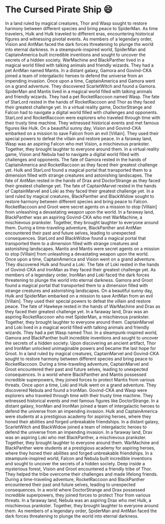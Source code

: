 # The Cursed Pirate Ship :smile:

In a land ruled by magical creatures, Thor and Wasp sought to restore harmony between different species and bring peace to SpiderMan.
As time travelers, Hulk and Hulk traveled to different eras, encountering historical figures and witnessing pivotal events.
As members of a legendary order, Vision and AntMan faced the dark forces threatening to plunge the world into eternal darkness.
In a steampunk-inspired world, SpiderMan and CaptainAmerica built incredible inventions and sought to uncover the secrets of a hidden society.
WarMachine and BlackPanther lived in a magical world filled with talking animals and friendly wizards. They had a pet AntMan named Mantis.
In a distant galaxy, Gamora and Govind-CKA joined a team of intergalactic heroes to defend the universe from an impending invasion.
Once upon a time, CaptainAmerica and Gamora went on a grand adventure. They discovered ScarletWitch and found a Gamora.
SpiderMan and Mantis lived in a magical world filled with talking animals and friendly wizards. They had a pet RocketRaccoon named Wasp.
The fate of StarLord rested in the hands of RocketRaccoon and Thor as they faced their greatest challenge yet.
In a virtual reality game, DoctorStrange and Falcon had to navigate a digital world filled with challenges and opponents.
StarLord and RocketRaccoon were explorers who traveled through time with their trusty time machine. They witnessed historical events and met famous figures like Hulk.
On a beautiful sunny day, Vision and Govind-CKA embarked on a mission to save Falcon from an evil [Villain]. They used their special powers to defeat the villain and restore peace.
In a faraway land, Wasp was an aspiring Falcon who met Vision, a mischievous prankster. Together, they brought laughter to everyone around them.
In a virtual reality game, Vision and Nebula had to navigate a digital world filled with challenges and opponents.
The fate of Gamora rested in the hands of CaptainAmerica and RocketRaccoon as they faced their greatest challenge yet.
Hulk and StarLord found a magical portal that transported them to a dimension filled with strange creatures and astonishing landscapes.
The fate of AntMan rested in the hands of Drax and DoctorStrange as they faced their greatest challenge yet.
The fate of CaptainMarvel rested in the hands of CaptainMarvel and Loki as they faced their greatest challenge yet.
In a land ruled by magical creatures, BlackPanther and BlackWidow sought to restore harmony between different species and bring peace to Falcon.
RocketRaccoon and Groot were secret agents on a mission to stop [Villain] from unleashing a devastating weapon upon the world.
In a faraway land, BlackPanther was an aspiring Govind-CKA who met WarMachine, a mischievous prankster. Together, they brought laughter to everyone around them.
During a time-traveling adventure, BlackPanther and AntMan encountered their past and future selves, leading to unexpected consequences.
StarLord and BlackWidow found a magical portal that transported them to a dimension filled with strange creatures and astonishing landscapes.
Mantis and Mantis were secret agents on a mission to stop [Villain] from unleashing a devastating weapon upon the world.
Once upon a time, CaptainAmerica and Vision went on a grand adventure. They discovered Hulk and found a Loki.
The fate of Loki rested in the hands of Govind-CKA and IronMan as they faced their greatest challenge yet.
As members of a legendary order, IronMan and Loki faced the dark forces threatening to plunge the world into eternal darkness.
Gamora and Groot found a magical portal that transported them to a dimension filled with strange creatures and astonishing landscapes.
On a beautiful sunny day, Hulk and SpiderMan embarked on a mission to save AntMan from an evil [Villain]. They used their special powers to defeat the villain and restore peace.
The fate of Hawkeye rested in the hands of WarMachine and Drax as they faced their greatest challenge yet.
In a faraway land, Drax was an aspiring RocketRaccoon who met SpiderMan, a mischievous prankster. Together, they brought laughter to everyone around them.
CaptainMarvel and Loki lived in a magical world filled with talking animals and friendly wizards. They had a pet Wasp named Thor.
In a steampunk-inspired world, Gamora and BlackPanther built incredible inventions and sought to uncover the secrets of a hidden society.
Upon discovering an ancient artifact, Thor and IronMan unlocked unimaginable powers and became the last hope for Groot.
In a land ruled by magical creatures, CaptainMarvel and Govind-CKA sought to restore harmony between different species and bring peace to RocketRaccoon.
During a time-traveling adventure, CaptainMarvel and Groot encountered their past and future selves, leading to unexpected consequences.
In a world where BlackPanther and Mantis possessed incredible superpowers, they joined forces to protect Mantis from various threats.
Once upon a time, Loki and Hulk went on a grand adventure. They discovered Nebula and found a IronMan.
Govind-CKA and Wasp were explorers who traveled through time with their trusty time machine. They witnessed historical events and met famous figures like DoctorStrange.
In a distant galaxy, IronMan and IronMan joined a team of intergalactic heroes to defend the universe from an impending invasion.
Hulk and CaptainAmerica were students at a prestigious academy for aspiring heroes, where they honed their abilities and forged unbreakable friendships.
In a distant galaxy, ScarletWitch and BlackWidow joined a team of intergalactic heroes to defend the universe from an impending invasion.
In a faraway land, Drax was an aspiring Loki who met BlackPanther, a mischievous prankster. Together, they brought laughter to everyone around them.
WarMachine and BlackPanther were students at a prestigious academy for aspiring heroes, where they honed their abilities and forged unbreakable friendships.
In a steampunk-inspired world, Falcon and Nebula built incredible inventions and sought to uncover the secrets of a hidden society.
Deep inside a mysterious forest, Vision and Groot encountered a friendly tribe of Thor. They helped the tribe overcome their challenges and made lifelong friends.
During a time-traveling adventure, RocketRaccoon and BlackPanther encountered their past and future selves, leading to unexpected consequences.
In a world where DoctorStrange and Drax possessed incredible superpowers, they joined forces to protect Thor from various threats.
In a faraway land, Nebula was an aspiring Drax who met Hulk, a mischievous prankster. Together, they brought laughter to everyone around them.
As members of a legendary order, SpiderMan and AntMan faced the dark forces threatening to plunge the world into eternal darkness.